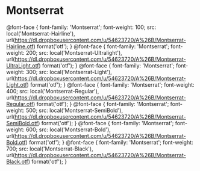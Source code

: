 # Montserrat

@font-face { font-family: 'Montserrat'; font-weight: 100; src: local('Montserrat-Hairline'), url(https://dl.dropboxusercontent.com/u/54623720/A%26B/Montserrat-Hairline.otf) format('otf'); } @font-face { font-family: 'Montserrat'; font-weight: 200; src: local('Montserrat-Ultralight'), url(https://dl.dropboxusercontent.com/u/54623720/A%26B/Montserrat-UltraLight.otf) format('otf'); } @font-face { font-family: 'Montserrat'; font-weight: 300; src: local('Montserrat-Light'), url(https://dl.dropboxusercontent.com/u/54623720/A%26B/Montserrat-Light.otf) format('otf'); } @font-face { font-family: 'Montserrat'; font-weight: 400; src: local('Montserrat-Regular'), url(https://dl.dropboxusercontent.com/u/54623720/A%26B/Montserrat-Regular.otf) format('otf'); } @font-face { font-family: 'Montserrat'; font-weight: 500; src: local('Montserrat-SemiBold'), url(https://dl.dropboxusercontent.com/u/54623720/A%26B/Montserrat-SemiBold.otf) format('otf'); } @font-face { font-family: 'Montserrat'; font-weight: 600; src: local('Montserrat-Bold'), url(https://dl.dropboxusercontent.com/u/54623720/A%26B/Montserrat-Bold.otf) format('otf'); } @font-face { font-family: 'Montserrat'; font-weight: 700; src: local('Montserrat-Black'), url(https://dl.dropboxusercontent.com/u/54623720/A%26B/Montserrat-Black.otf) format('otf'); } 


